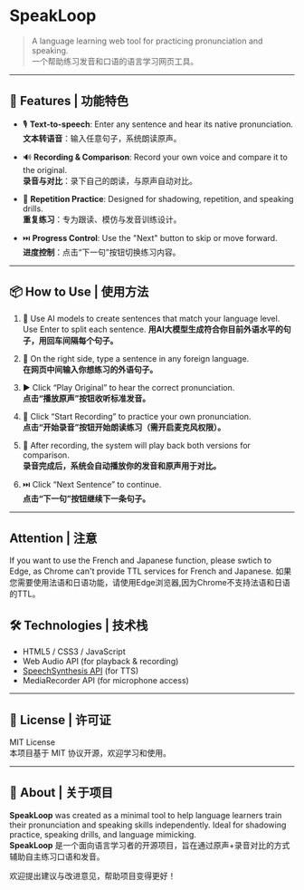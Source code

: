 # SpeakLoop

> A language learning web tool for practicing pronunciation and speaking.  
> 一个帮助练习发音和口语的语言学习网页工具。

---

## 🌟 Features | 功能特色

- 🎙️ **Text-to-speech**: Enter any sentence and hear its native pronunciation.  
  **文本转语音**：输入任意句子，系统朗读原声。

- 🔊 **Recording & Comparison**: Record your own voice and compare it to the original.  
  **录音与对比**：录下自己的朗读，与原声自动对比。

- 🔁 **Repetition Practice**: Designed for shadowing, repetition, and speaking drills.  
  **重复练习**：专为跟读、模仿与发音训练设计。

- ⏭️ **Progress Control**: Use the "Next" button to skip or move forward.  
  **进度控制**：点击“下一句”按钮切换练习内容。

---

## 📦 How to Use | 使用方法

1. 💬 Use AI models to create sentences that match your language level. Use Enter to split each sentence.
   **用AI大模型生成符合你目前外语水平的句子，用回车间隔每个句子。**

2. 💬 On the right side, type a sentence in any foreign language.  
   **在网页中间输入你想练习的外语句子。**

3. ▶️ Click “Play Original” to hear the correct pronunciation.  
   **点击“播放原声”按钮收听标准发音。**

4. 🎤 Click “Start Recording” to practice your own pronunciation.  
   **点击“开始录音”按钮开始朗读练习（需开启麦克风权限）。**

5. 🔁 After recording, the system will play back both versions for comparison.  
   **录音完成后，系统会自动播放你的发音和原声用于对比。**

6. ⏭️ Click “Next Sentence” to continue.  
   **点击“下一句”按钮继续下一条句子。**

---

## Attention | 注意
  If you want to use the French and Japanese function, please swtich to Edge, as Chrome can't provide TTL services for French and Japanese.
  如果您需要使用法语和日语功能，请使用Edge浏览器,因为Chrome不支持法语和日语的TTL。


## 🛠️ Technologies | 技术栈

- HTML5 / CSS3 / JavaScript
- Web Audio API (for playback & recording)
- [SpeechSynthesis API](https://developer.mozilla.org/en-US/docs/Web/API/SpeechSynthesis) (for TTS)
- MediaRecorder API (for microphone access)

---

## 📄 License | 许可证

MIT License  
本项目基于 MIT 协议开源，欢迎学习和使用。

---

## 🙋 About | 关于项目

**SpeakLoop** was created as a minimal tool to help language learners train their pronunciation and speaking skills independently. Ideal for shadowing practice, speaking drills, and language mimicking.  
**SpeakLoop** 是一个面向语言学习者的开源项目，旨在通过原声+录音对比的方式辅助自主练习口语和发音。

欢迎提出建议与改进意见，帮助项目变得更好！

